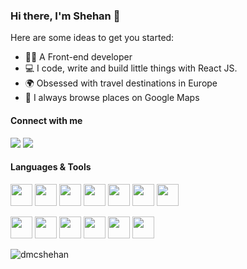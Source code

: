 
### Hi there, I'm Shehan 👋

Here are some ideas to get you started:

- 👨‍💻 A Front-end developer 
- 💻 I code, write and build little things with React JS. 
- 🌍 Obsessed with travel destinations in Europe 
- 📍 I always browse places on Google Maps

#### Connect with me

[![](https://img.shields.io/badge/-Shehan%20Disanayake-blue?style=flat-square&logo=Linkedin&logoColor=white&link=https://www.linkedin.com/in/dmcshehan/)](https://www.linkedin.com/in/dmcshehan/)
[![](https://img.shields.io/website?color=0ab9e6&style=flat-square&up_message=dmcshehan.com&url=https://www.dmcshehan.com)](https://dmcshehan.com/)




#### Languages & Tools
<p>
  <img
    src="https://img.icons8.com/color/48/000000/html-5--v1.png"
    width="35"
    height="35"
  />
  <img
    src="https://img.icons8.com/color/48/000000/css3.png"
    width="35"
    height="35"
  />
  <img
    src="https://img.icons8.com/color/48/000000/sass.png"
    width="35"
    height="35"
  />
  <img
    src="https://img.icons8.com/color/48/000000/javascript.png"
    width="35"
    height="35"
  />
  <img
    src="https://img.icons8.com/color/48/000000/react-native.png"
    width="35"
    height="35"
  />
  <img
    src="https://img.icons8.com/color/48/000000/redux.png"
    width="35"
    height="35"
  />
  <img
    src="https://img.icons8.com/color/48/000000/nodejs.png"
    width="35"
    height="35"
  />
</p>
<p>
  <img
    src="https://img.icons8.com/dusk/64/000000/webpack.png"
    width="35"
    height="35"
  />
  <img
    src="https://img.icons8.com/color/48/000000/git.png"
    width="35"
    height="35"
  />
  <img
    src="https://img.icons8.com/color/48/000000/firebase.png"
    width="35"
    height="35"
  />
  <img
    src="https://img.icons8.com/color/48/000000/material-ui.png"
    width="35"
    height="35"
  />
  <img
    src="https://img.icons8.com/color/48/000000/npm.png"
    width="35"
    height="35"
  />
  <img
    src="https://img.icons8.com/color/48/000000/wordpress.png"
    width="35"
    height="35"
  />
</p>

<p align="left">
  <img
    src="https://komarev.com/ghpvc/?username=dmcshehan&label=Visits"
    alt="dmcshehan"
  />
</p>



